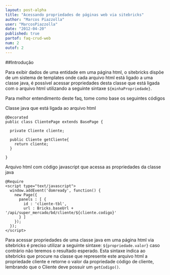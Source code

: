 ```yaml
---
layout: post-alpha
title: "Acessando propriedades de páginas web via sitebricks"
author: "Marcos Piazzolla"
user: "MarcosPiazzolla"
date: "2012-04-20"
published: true 
partof: faq-crud-web
num: 2
outof: 2
---
```


##Introdução

Para exibir dados de uma entidade em uma página html, o sitebricks dispõe de um sistema de templates
onde cada arquivo html está ligado a uma classe java, é possível acessar propriedades desta classe 
que está ligada com o arquivo html utilizando a seguinte sintaxe `${minhaPropriedade}`. 

Para melhor entendimento deste faq, tome como base os seguintes códigos

Classe java que está ligada ao arquivo html

	@Decorated
	public class ClientePage extends BasePage {
	
	  private Cliente cliente;

      public Cliente getCliente{
        return cliente;
      }
		
	}

Arquivo html com código javascript que acessa as propriedades da classe java

	@Require
	<script type="text/javascript">
	  window.addEvent('domready', function() {
	    new Page({
	      panels : [ {
	        id : 'cliente-tbl',
	        url : Bricks.baseUrl + '/api/super_mercado/bd/cliente/${cliente.codigo}'
	      } ]
	    });
	  });
	</script>

Para acessar propriedades de uma classe java em uma página html via sitebricks é preciso utilizar a 
seguinte sintaxe: `${propriedade.valor}` caso contrário não teremos o resultado esperado. Esta
sintaxe indica ao sitebricks que procure na classe que represente este arquivo html a propriedade
cliente e retorne o valor da propriedade código de cliente, lembrando que o Cliente deve possuir 
um `getCodigo()`.